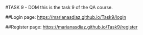 #TASK 9 - DOM
this is the task 9 of the QA course.

##Login page:
https://marianasdiaz.github.io/Task9/login

##Register page:
https://marianasdiaz.github.io/Task9/register
